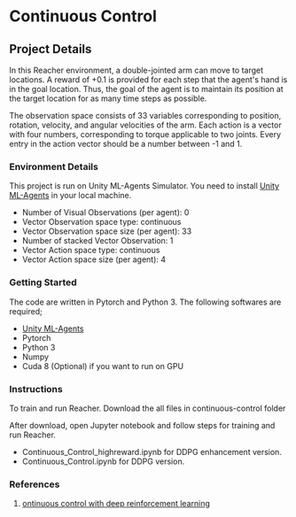 # Continuous Control

## Project Details

In this Reacher environment, a double-jointed arm can move to target locations. A reward of +0.1 is provided for each step that the agent's hand is in the goal location. Thus, the goal of the agent is to maintain its position at the target location for as many time steps as possible.

The observation space consists of 33 variables corresponding to position, rotation, velocity, and angular velocities of the arm. Each action is a vector with four numbers, corresponding to torque applicable to two joints. Every entry in the action vector should be a number between -1 and 1.

### Environment Details

This project is run on Unity ML-Agents Simulator. You need to install [Unity ML-Agents](https://github.com/Unity-Technologies/ml-agents/blob/master/docs/Installation.md) in your local machine.

- Number of Visual Observations (per agent): 0
- Vector Observation space type:             continuous
- Vector Observation space size (per agent): 33
- Number of stacked Vector Observation:      1
- Vector Action space type:                  continuous
- Vector Action space size (per agent):      4

### Getting Started

The code are written in Pytorch and Python 3. The following softwares are required;
- [Unity ML-Agents](https://github.com/Unity-Technologies/ml-agents/blob/master/docs/Installation.md)
- Pytorch
- Python 3
- Numpy
- Cuda 8 (Optional) if you want to run on GPU

### Instructions

To train and run Reacher. Download the all files in continuous-control folder

After download, open Jupyter notebook and follow steps for training and run Reacher.
- Continuous_Control_highreward.ipynb for DDPG enhancement version.
- Continuous_Control.ipynb for DDPG version.

### References
1. [ontinuous control with deep reinforcement learning](https://arxiv.org/pdf/1509.02971.pdf)

